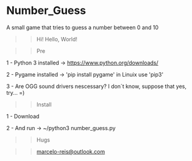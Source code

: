 # Number_Guess
 A small game that tries to guess a number between 0 and 10

>> Hi! Hello, World!

>> Pre

1 - Python 3 installed -> https://www.python.org/downloads/

2 - Pygame installed -> 'pip install pygame' in Linuix use 'pip3'

3 - Are OGG sound drivers nescessary? I don´t know, suppose that yes, try... =)

>> Install

1 -  Download

2 - And run -> ~/python3 number_guess.py

>> Hugs

>> marcelo-reis@outlook.com
